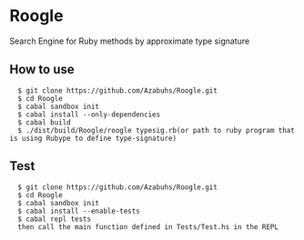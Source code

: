 Roogle
======

Search Engine for Ruby methods by approximate type signature

## How to use
~~~
  $ git clone https://github.com/Azabuhs/Roogle.git
  $ cd Roogle
  $ cabal sandbox init
  $ cabal install --only-dependencies
  $ cabal build
  $ ./dist/build/Roogle/roogle typesig.rb(or path to ruby program that is using Rubype to define type-signature)
~~~
## Test
~~~
  $ git clone https://github.com/Azabuhs/Roogle.git
  $ cd Roogle
  $ cabal sandbox init
  $ cabal install --enable-tests
  $ cabal repl tests
  then call the main function defined in Tests/Test.hs in the REPL
~~~
